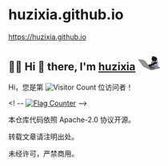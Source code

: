 # huzixia.github.io
https://huzixia.github.io

## :man_technologist: Hi 👋 there, I'm [huzixia](https://huzixia.github.io/) <img height="30" src="images/work.gif" />

Hi，您是第 ![Visitor Count](https://profile-counter.glitch.me/HuZixia/count.svg) 位访问者！

<! -- <a href="https://info.flagcounter.com/tYM6"><img src="https://s11.flagcounter.com/count2/tYM6/bg_FFFFFF/txt_000000/border_CCCCCC/columns_2/maxflags_10/viewers_0/labels_0/pageviews_0/flags_0/percent_0/" alt="Flag Counter" border="0"></a> -->

本仓库代码依照 Apache-2.0 协议开源。

转载文章请注明出处。

未经许可，严禁商用。
